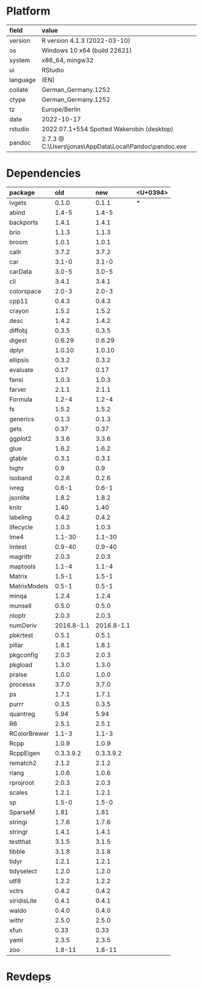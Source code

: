 # Platform

|field    |value                                                  |
|:--------|:------------------------------------------------------|
|version  |R version 4.1.3 (2022-03-10)                           |
|os       |Windows 10 x64 (build 22621)                           |
|system   |x86_64, mingw32                                        |
|ui       |RStudio                                                |
|language |(EN)                                                   |
|collate  |German_Germany.1252                                    |
|ctype    |German_Germany.1252                                    |
|tz       |Europe/Berlin                                          |
|date     |2022-10-17                                             |
|rstudio  |2022.07.1+554 Spotted Wakerobin (desktop)              |
|pandoc   |2.7.3 @ C:\Users\jonas\AppData\Local\Pandoc\pandoc.exe |

# Dependencies

|package      |old        |new        |<U+0394>  |
|:------------|:----------|:----------|:--|
|ivgets       |0.1.0      |0.1.1      |*  |
|abind        |1.4-5      |1.4-5      |   |
|backports    |1.4.1      |1.4.1      |   |
|brio         |1.1.3      |1.1.3      |   |
|broom        |1.0.1      |1.0.1      |   |
|callr        |3.7.2      |3.7.2      |   |
|car          |3.1-0      |3.1-0      |   |
|carData      |3.0-5      |3.0-5      |   |
|cli          |3.4.1      |3.4.1      |   |
|colorspace   |2.0-3      |2.0-3      |   |
|cpp11        |0.4.3      |0.4.3      |   |
|crayon       |1.5.2      |1.5.2      |   |
|desc         |1.4.2      |1.4.2      |   |
|diffobj      |0.3.5      |0.3.5      |   |
|digest       |0.6.29     |0.6.29     |   |
|dplyr        |1.0.10     |1.0.10     |   |
|ellipsis     |0.3.2      |0.3.2      |   |
|evaluate     |0.17       |0.17       |   |
|fansi        |1.0.3      |1.0.3      |   |
|farver       |2.1.1      |2.1.1      |   |
|Formula      |1.2-4      |1.2-4      |   |
|fs           |1.5.2      |1.5.2      |   |
|generics     |0.1.3      |0.1.3      |   |
|gets         |0.37       |0.37       |   |
|ggplot2      |3.3.6      |3.3.6      |   |
|glue         |1.6.2      |1.6.2      |   |
|gtable       |0.3.1      |0.3.1      |   |
|highr        |0.9        |0.9        |   |
|isoband      |0.2.6      |0.2.6      |   |
|ivreg        |0.6-1      |0.6-1      |   |
|jsonlite     |1.8.2      |1.8.2      |   |
|knitr        |1.40       |1.40       |   |
|labeling     |0.4.2      |0.4.2      |   |
|lifecycle    |1.0.3      |1.0.3      |   |
|lme4         |1.1-30     |1.1-30     |   |
|lmtest       |0.9-40     |0.9-40     |   |
|magrittr     |2.0.3      |2.0.3      |   |
|maptools     |1.1-4      |1.1-4      |   |
|Matrix       |1.5-1      |1.5-1      |   |
|MatrixModels |0.5-1      |0.5-1      |   |
|minqa        |1.2.4      |1.2.4      |   |
|munsell      |0.5.0      |0.5.0      |   |
|nloptr       |2.0.3      |2.0.3      |   |
|numDeriv     |2016.8-1.1 |2016.8-1.1 |   |
|pbkrtest     |0.5.1      |0.5.1      |   |
|pillar       |1.8.1      |1.8.1      |   |
|pkgconfig    |2.0.3      |2.0.3      |   |
|pkgload      |1.3.0      |1.3.0      |   |
|praise       |1.0.0      |1.0.0      |   |
|processx     |3.7.0      |3.7.0      |   |
|ps           |1.7.1      |1.7.1      |   |
|purrr        |0.3.5      |0.3.5      |   |
|quantreg     |5.94       |5.94       |   |
|R6           |2.5.1      |2.5.1      |   |
|RColorBrewer |1.1-3      |1.1-3      |   |
|Rcpp         |1.0.9      |1.0.9      |   |
|RcppEigen    |0.3.3.9.2  |0.3.3.9.2  |   |
|rematch2     |2.1.2      |2.1.2      |   |
|rlang        |1.0.6      |1.0.6      |   |
|rprojroot    |2.0.3      |2.0.3      |   |
|scales       |1.2.1      |1.2.1      |   |
|sp           |1.5-0      |1.5-0      |   |
|SparseM      |1.81       |1.81       |   |
|stringi      |1.7.6      |1.7.6      |   |
|stringr      |1.4.1      |1.4.1      |   |
|testthat     |3.1.5      |3.1.5      |   |
|tibble       |3.1.8      |3.1.8      |   |
|tidyr        |1.2.1      |1.2.1      |   |
|tidyselect   |1.2.0      |1.2.0      |   |
|utf8         |1.2.2      |1.2.2      |   |
|vctrs        |0.4.2      |0.4.2      |   |
|viridisLite  |0.4.1      |0.4.1      |   |
|waldo        |0.4.0      |0.4.0      |   |
|withr        |2.5.0      |2.5.0      |   |
|xfun         |0.33       |0.33       |   |
|yaml         |2.3.5      |2.3.5      |   |
|zoo          |1.8-11     |1.8-11     |   |

# Revdeps

